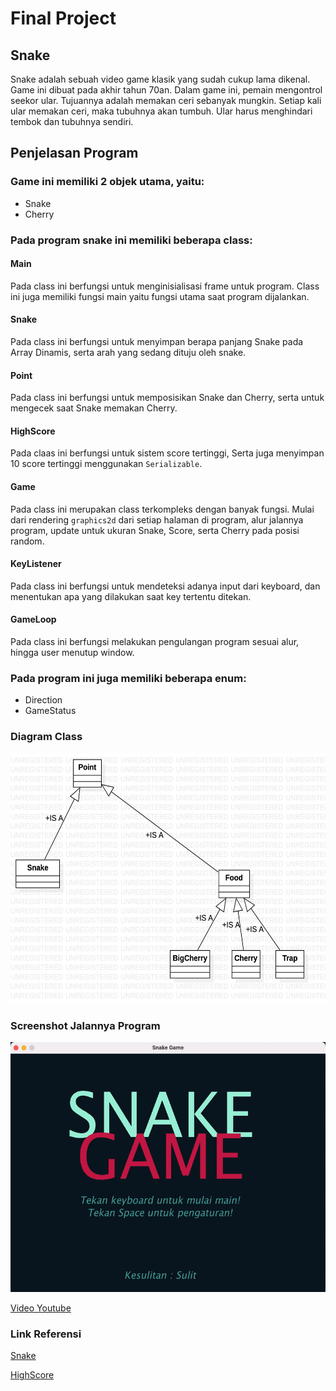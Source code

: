 # Final Project
## Snake
Snake adalah sebuah video game klasik yang sudah cukup lama dikenal. Game ini dibuat pada akhir tahun 70an. Dalam game ini, pemain mengontrol seekor ular. Tujuannya adalah memakan ceri sebanyak mungkin. Setiap kali ular memakan ceri, maka tubuhnya akan tumbuh. Ular harus menghindari tembok dan tubuhnya sendiri.
## Penjelasan Program
### Game ini memiliki 2 objek utama, yaitu:
* Snake
* Cherry

### Pada program snake ini memiliki beberapa class:
#### Main
Pada class ini berfungsi untuk menginisialisasi frame untuk program. Class ini juga memiliki fungsi main yaitu fungsi utama saat program dijalankan.
#### Snake
Pada class ini berfungsi untuk menyimpan berapa panjang Snake pada Array Dinamis, serta arah yang sedang dituju oleh snake.
#### Point
Pada class ini berfungsi untuk memposisikan Snake dan Cherry, serta untuk mengecek saat Snake memakan Cherry.
#### HighScore
Pada claas ini berfungsi untuk sistem score tertinggi, Serta juga menyimpan 10 score tertinggi menggunakan `Serializable`.
#### Game
Pada class ini merupakan class terkompleks dengan banyak fungsi. Mulai dari rendering `graphics2d` dari setiap halaman di program, alur jalannya program, update untuk ukuran Snake, Score, serta Cherry pada posisi random.
#### KeyListener
Pada class ini berfungsi untuk mendeteksi adanya input dari keyboard, dan menentukan apa yang dilakukan saat key tertentu ditekan.
#### GameLoop
Pada class ini berfungsi melakukan pengulangan program sesuai alur, hingga user menutup window.
### Pada program ini juga memiliki beberapa enum:
* Direction
* GameStatus

### Diagram Class

<img height="400px" alt="Diagram" src="READMEAssets/Diagram.jpg">

### Screenshot Jalannya Program

<img height="400px" alt="DemoApp" src="READMEAssets/DemoAppSnake.gif">

[Video Youtube](https://youtu.be/wpvXzk0td7U)

### Link Referensi
[Snake](https://github.com/renanpvaz/java-snake)

[HighScore](https://github.com/gterrono/tetris/tree/master/src)
